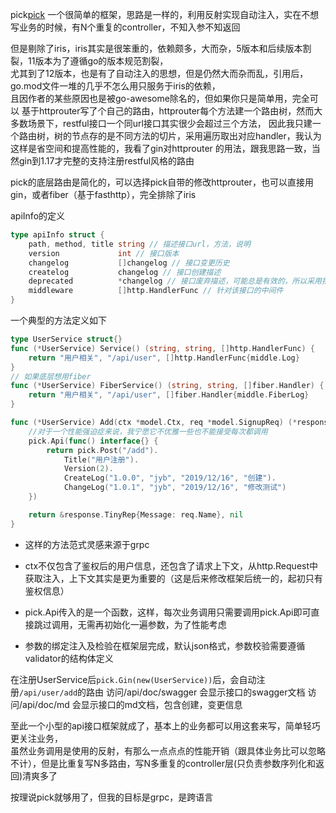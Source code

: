 pick[pick](https://github.com/actliboy/hoper/tree/master/server/go/v2/tiga/pick)
一个很简单的框架，思路是一样的，利用反射实现自动注入，实在不想写业务的时候，有N个重复的controller，不知入参不知返回

但是剔除了iris，iris其实是很笨重的，依赖颇多，大而杂，5版本和后续版本割裂，11版本为了遵循go的版本规范割裂，  
尤其到了12版本，也是有了自动注入的思想，但是仍然大而杂而乱，引用后，go.mod文件一堆的几乎不怎么用只服务于iris的依赖，  
且因作者的某些原因也是被go-awesome除名的，但如果你只是简单用，完全可以
基于httprouter写了个自己的路由，httprouter每个方法建一个路由树，然而大多数场景下，restful接口一个同url接口其实很少会超过三个方法，
因此我只建一个路由树，树的节点存的是不同方法的切片，采用遍历取出对应handler，我认为这样是省空间和提高性能的，我看了gin对httprouter
的用法，跟我思路一致，当然gin到1.17才完整的支持注册restful风格的路由



pick的底层路由是简化的，可以选择pick自带的修改httprouter，也可以直接用gin，或者fiber（基于fasthttp），完全排除了iris

apiInfo的定义
```go
type apiInfo struct {
	path, method, title string // 描述接口url，方法，说明
	version             int // 接口版本
	changelog           []changelog // 接口变更历史
	createlog           changelog // 接口创建描述
	deprecated          *changelog // 接口废弃描述，可能总是有效的，所以采用指针
	middleware          []http.HandlerFunc // 针对该接口的中间件
}
```
一个典型的方法定义如下
```go
type UserService struct{}
func (*UserService) Service() (string, string, []http.HandlerFunc) {
	return "用户相关", "/api/user", []http.HandlerFunc{middle.Log}
}
// 如果底层想用fiber
func (*UserService) FiberService() (string, string, []fiber.Handler) {
	return "用户相关", "/api/user", []fiber.Handler{middle.FiberLog}
}

func (*UserService) Add(ctx *model.Ctx, req *model.SignupReq) (*response.TinyRep, error) {
	//对于一个性能强迫症来说，我宁愿它不优雅一些也不能接受每次都调用
	pick.Api(func() interface{} {
		return pick.Post("/add").
			Title("用户注册").
			Version(2).
			CreateLog("1.0.0", "jyb", "2019/12/16", "创建").
			ChangeLog("1.0.1", "jyb", "2019/12/16", "修改测试")
	})

	return &response.TinyRep{Message: req.Name}, nil
}
```
- 这样的方法范式灵感来源于grpc

- ctx不仅包含了鉴权后的用户信息，还包含了请求上下文，从http.Request中获取注入，上下文其实是更为重要的（这是后来修改框架后统一的，起初只有鉴权信息）

- pick.Api传入的是一个函数，这样，每次业务调用只需要调用pick.Api即可直接跳过调用，无需再初始化一遍参数，为了性能考虑

- 参数的绑定注入及检验在框架层完成，默认json格式，参数校验需要遵循validator的结构体定义

在注册UserService后`pick.Gin(new(UserService))`后，会自动注册`/api/user/add`的路由
访问/api/doc/swagger 会显示接口的swagger文档
访问/api/doc/md 会显示接口的md文档，包含创建，变更信息

至此一个小型的api接口框架就成了，基本上的业务都可以用这套来写，简单轻巧更关注业务，  
虽然业务调用是使用的反射，有那么一点点点的性能开销（跟具体业务比可以忽略不计），但是比重复写N多路由，写N多重复的controller层(只负责参数序列化和返回)清爽多了

按理说pick就够用了，但我的目标是grpc，是跨语言